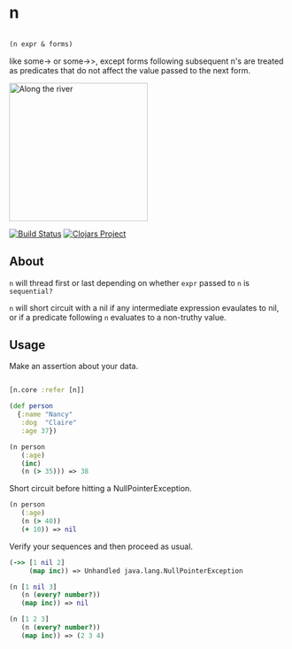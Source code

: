 # n
```clojure

(n expr & forms)

```
like some-> or some->>, except forms following subsequent n's are treated as predicates that do not affect the value passed to the next form.

<img src="http://www.csstoday.com/UploadFiles/Multimedia/2015/4/201504161045388080.jpg"
 alt="Along the river" height="250" />

[![Build Status](https://travis-ci.org/rcullito/n.svg?branch=master)](https://travis-ci.org/rcullito/n)
[![Clojars Project](https://img.shields.io/clojars/v/n.core.svg)](https://clojars.org/n.core)

## About
`n` will thread first or last depending on whether `expr` passed to `n` is `sequential?`

`n` will short circuit with a nil if any intermediate expression evaulates to nil, or if a predicate following `n` evaluates to a non-truthy value.

## Usage

Make an assertion about your data.

```clojure

[n.core :refer [n]]

(def person
  {:name "Nancy"
   :dog  "Claire"
   :age 37})

(n person
   (:age)
   (inc)
   (n (> 35))) => 38
```

Short circuit before hitting a NullPointerException.

```clojure
(n person
   (:age)
   (n (> 40))
   (+ 10)) => nil
```

Verify your sequences and then proceed as usual.

```clojure
(->> [1 nil 2]
     (map inc)) => Unhandled java.lang.NullPointerException

(n [1 nil 3]
   (n (every? number?))
   (map inc)) => nil

(n [1 2 3]
   (n (every? number?))
   (map inc)) => (2 3 4)

```

